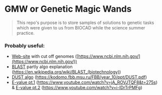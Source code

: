 # GMW or Genetic Magic Wands

>This repo's purpose is to store samples of solutions to genetic tasks which were given to us from BIOCAD while the science summer practice.


### Probably useful:
* [Web-site](https://www.ncbi.nlm.nih.gov/) with cut off genomes ([https://www.ncbi.nlm.nih.gov/](https://www.ncbi.nlm.nih.gov/))
* [BLAST](https://en.wikipedia.org/wiki/BLAST_(biotechnology)) partly algo explanation (https://en.wikipedia.org/wiki/BLAST_(biotechnology))
* [DUST algo](https://kodomo.fbb.msu.ru/FBB/year_10/ppt/DUST.pdf) (https://kodomo.fbb.msu.ru/FBB/year_10/ppt/DUST.pdf) 
* [E-value pt.1](https://www.youtube.com/watch?v=jA_ROVJTQF8&t=275s) (https://www.youtube.com/watch?v=jA_ROVJTQF8&t=275s) 
	& [E-value pt.2](https://www.youtube.com/watch?v=i-IDrTrPMFg) (https://www.youtube.com/watch?v=i-IDrTrPMFg)
